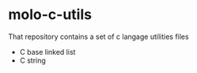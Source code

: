 # molo-c-utils
That repository contains a set of c langage utilities files 
- C base linked list
- C string 
